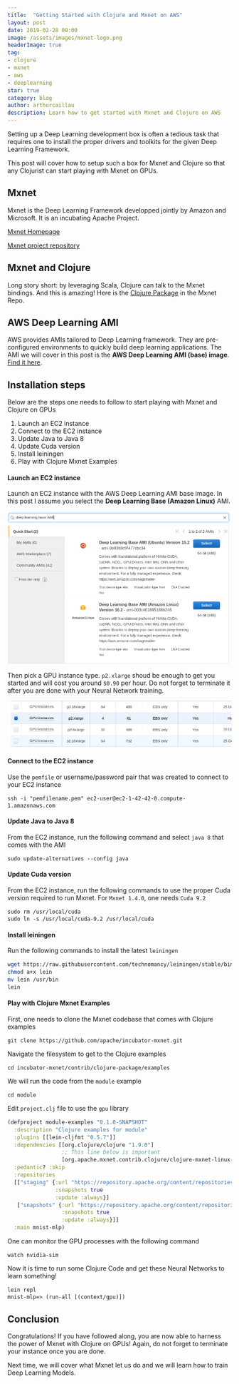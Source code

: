 ```yaml
---
title:  "Getting Started with Clojure and Mxnet on AWS"
layout: post
date: 2019-02-28 00:00
image: /assets/images/mxnet-logo.png
headerImage: true
tag:
- clojure
- mxnet
- aws
- deeplearning
star: true
category: blog
author: arthurcaillau
description: Learn how to get started with Mxnet and Clojure on AWS
---
```


Setting up a Deep Learning development box is often a tedious task that requires one to install the proper drivers and toolkits for the given Deep Learning Framework.

This post will cover how to setup such a box for Mxnet and Clojure so that any Clojurist can start playing with Mxnet on GPUs.

## Mxnet

Mxnet is the Deep Learning Framework developped jointly by Amazon and Microsoft. It is an incubating Apache Project.

[Mxnet Homepage](https://mxnet.incubator.apache.org)

[Mxnet project repository](https://github.com/apache/incubator-mxnet/tree/master/contrib/clojure-package/examples)

## Mxnet and Clojure

Long story short: by leveraging Scala, Clojure can talk to the Mxnet bindings. And this is amazing! Here is the [Clojure Package](https://github.com/apache/incubator-mxnet/tree/master/contrib/clojure-package) in the Mxnet Repo.

## AWS Deep Learning AMI

AWS provides AMIs tailored to Deep Learning framework. They are pre-configured environments to quickly build deep learning applications.
The AMI we will cover in this post is the **AWS Deep Learning AMI (base) image**. [Find it here](https://aws.amazon.com/machine-learning/amis/).

## Installation steps

Below are the steps one needs to follow to start playing with Mxnet and Clojure on GPUs

1. Launch an EC2 instance
2. Connect to the EC2 instance
3. Update Java to Java 8
4. Update Cuda version
5. Install leiningen
6. Play with Clojure Mxnet Examples

#### Launch an EC2 instance

Launch an EC2 instance with the AWS Deep Learning AMI base image. In this post I assume you select the **Deep Learning Base (Amazon Linux)** AMI.

![AMI Selection](/assets/images/aws-dl-ami/aws-ec2-ami-deep-learning-base.png)

Then pick a GPU instance type. `p2.xlarge` shoud be enough to get you started and will cost you around `$0.90` per hour. Do not forget to terminate it after you are done with your Neural Network training.

![Instance Type Selection](/assets/images/aws-dl-ami/aws-ec2-ami-instance-type.png)

#### Connect to the EC2 instance

Use the `pemfile` or username/password pair that was created to connect to your EC2 instance
```
ssh -i "pemfilename.pem" ec2-user@ec2-1-42-42-0.compute-1.amazonaws.com
```

#### Update Java to Java 8

From the EC2 instance, run the following command and select `java 8` that comes with the AMI
```
sudo update-alternatives --config java
```

#### Update Cuda version

From the EC2 instance, run the following commands to use the proper Cuda version required to run Mxnet. For `Mxnet 1.4.0`, one needs `Cuda 9.2`

```
sudo rm /usr/local/cuda
sudo ln -s /usr/local/cuda-9.2 /usr/local/cuda
```

#### Install leiningen

Run the following commands to install the latest `leiningen`

```sh
wget https://raw.githubusercontent.com/technomancy/leiningen/stable/bin/lein
chmod a+x lein
mv lein /usr/bin
lein
```

#### Play with Clojure Mxnet Examples

First, one needs to clone the Mxnet codebase that comes with Clojure examples
```
git clone https://github.com/apache/incubator-mxnet.git
```
Navigate the filesystem to get to the Clojure examples
```
cd incubator-mxnet/contrib/clojure-package/examples
```
We will run the code from the `module` example
```
cd module
```
Edit `project.clj` file to use the `gpu` library
```clojure
(defproject module-examples "0.1.0-SNAPSHOT"
  :description "Clojure examples for module"
  :plugins [[lein-cljfmt "0.5.7"]]
  :dependencies [[org.clojure/clojure "1.9.0"]
                 ;; This line below is important
                 [org.apache.mxnet.contrib.clojure/clojure-mxnet-linux-gpu "1.4.0"]]
  :pedantic? :skip
  :repositories
  [["staging" {:url "https://repository.apache.org/content/repositories/staging"
               :snapshots true
               :update :always}]
   ["snapshots" {:url "https://repository.apache.org/content/repositories/snapshots"
                 :snapshots true
                 :update :always}]]
  :main mnist-mlp)
```
One can monitor the GPU processes with the following command
```
watch nvidia-sim
```
Now it is time to run some Clojure Code and get these Neural Networks to learn something!
```
lein repl
mnist-mlp=> (run-all [(context/gpu)])
```

## Conclusion

Congratulations! If you have followed along, you are now able to harness the power of Mxnet with Clojure on GPUs! Again, do not forget to terminate your instance once you are done.

Next time, we will cover what Mxnet let us do and we will learn how to train Deep Learning Models.
